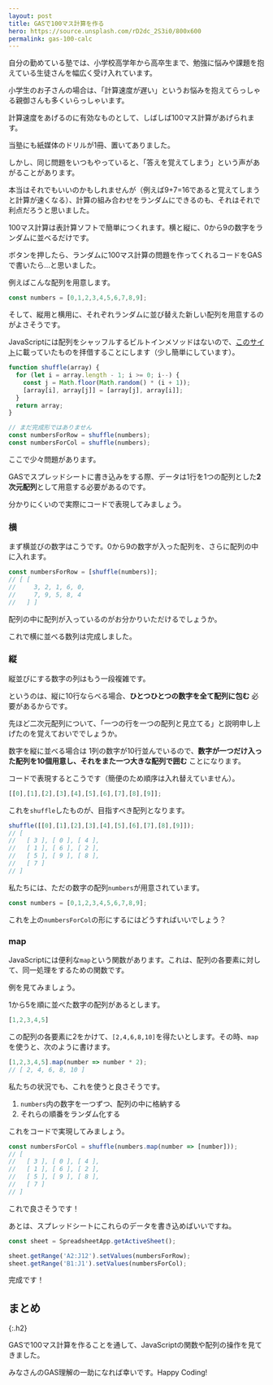 ```yaml
---
layout: post
title: GASで100マス計算を作る
hero: https://source.unsplash.com/rD2dc_2S3i0/800x600
permalink: gas-100-calc
---
```


自分の勤めている塾では、小学校高学年から高卒生まで、勉強に悩みや課題を抱えている生徒さんを幅広く受け入れています。

小学生のお子さんの場合は、「計算速度が遅い」というお悩みを抱えてらっしゃる親御さんも多くいらっしゃいます。

計算速度をあげるのに有効なものとして、しばしば100マス計算があげられます。

当塾にも紙媒体のドリルが1冊、置いてありました。

しかし、同じ問題をいつもやっていると、「答えを覚えてしまう」という声があがることがあります。

本当はそれでもいいのかもしれませんが（例えば9+7=16であると覚えてしまうと計算が速くなる）、計算の組み合わせをランダムにできるのも、それはそれで利点だろうと思いました。

100マス計算は表計算ソフトで簡単につくれます。横と縦に、0から9の数字をランダムに並べるだけです。

ボタンを押したら、ランダムに100マス計算の問題を作ってくれるコードをGASで書いたら…と思いました。

例えばこんな配列を用意します。

```js
const numbers = [0,1,2,3,4,5,6,7,8,9];
```

そして、縦用と横用に、それぞれランダムに並び替えた新しい配列を用意するのがよさそうです。

JavaScriptには配列をシャッフルするビルトインメソッドはないので、[このサイト](https://www.nxworld.net/js-array-shuffle.html)に載っていたものを拝借することにします（少し簡単にしています）。


```js
function shuffle(array) {
  for (let i = array.length - 1; i >= 0; i--) {
    const j = Math.floor(Math.random() * (i + 1));
    [array[i], array[j]] = [array[j], array[i]];
  }
  return array;
}

// まだ完成形ではありません
const numbersForRow = shuffle(numbers);
const numbersForCol = shuffle(numbers);
```

ここで少々問題があります。

GASでスプレッドシートに書き込みをする際、データは1行を1つの配列とした**2次元配列**として用意する必要があるのです。

分かりにくいので実際にコードで表現してみましょう。

### 横

まず横並びの数字はこうです。0から9の数字が入った配列を、さらに配列の中に入れます。

```js
const numbersForRow = [shuffle(numbers)];
// [ [
//     3, 2, 1, 6, 0,
//     7, 9, 5, 8, 4
//   ] ]
```

<!-- {% include image.html url="/assets/images/numbers-for-row.40.36.png" description="numbers-for-row" class="large" %} -->

配列の中に配列が入っているのがお分かりいただけるでしょうか。

これで横に並べる数列は完成しました。

### 縦

縦並びにする数字の列はもう一段複雑です。

というのは、縦に10行ならべる場合、**ひとつひとつの数字を全て配列に包む** 必要があるからです。

先ほど二次元配列について、「一つの行を一つの配列と見立てる」と説明申し上げたのを覚えておいででしょうか。

数字を縦に並べる場合は 1列の数字が10行並んでいるので、**数字が一つだけ入った配列を10個用意し、それをまた一つ大きな配列で囲む** ことになります。

コードで表現するとこうです（簡便のため順序は入れ替えていません）。

```js
[[0],[1],[2],[3],[4],[5],[6],[7],[8],[9]];
```

これを`shuffle`したものが、目指すべき配列となります。

```js
shuffle([[0],[1],[2],[3],[4],[5],[6],[7],[8],[9]]);
// [
//   [ 3 ], [ 0 ], [ 4 ],
//   [ 1 ], [ 6 ], [ 2 ],
//   [ 5 ], [ 9 ], [ 8 ],
//   [ 7 ]
// ]
```

私たちには、ただの数字の配列`numbers`が用意されています。

```js
const numbers = [0,1,2,3,4,5,6,7,8,9];
```

これを上の`numbersForCol`の形にするにはどうすればいいでしょう？

### map

JavaScriptには便利な`map`という関数があります。これは、配列の各要素に対して、同一処理をするための関数です。

例を見てみましょう。

1から5を順に並べた数字の配列があるとします。

```js
[1,2,3,4,5]
```

この配列の各要素に2をかけて、`[2,4,6,8,10]`を得たいとします。その時、`map`を使うと、次のように書けます。

```js
[1,2,3,4,5].map(number => number * 2);
// [ 2, 4, 6, 8, 10 ]
```

私たちの状況でも、これを使うと良さそうです。

1. `numbers`内の数字を一つずつ、配列の中に格納する
2. それらの順番をランダム化する

これをコードで実現してみましょう。

```js
const numbersForCol = shuffle(numbers.map(number => [number]));
// [
//   [ 3 ], [ 0 ], [ 4 ],
//   [ 1 ], [ 6 ], [ 2 ],
//   [ 5 ], [ 9 ], [ 8 ],
//   [ 7 ]
// ]
```

これで良さそうです！

あとは、スプレッドシートにこれらのデータを書き込めばいいですね。

```js
const sheet = SpreadsheetApp.getActiveSheet();

sheet.getRange('A2:J12').setValues(numbersForRow);
sheet.getRange('B1:J1').setValues(numbersForCol);
```

完成です！

## まとめ
{:.h2}

GASで100マス計算を作ることを通して、JavaScriptの関数や配列の操作を見てきました。

みなさんのGAS理解の一助になれば幸いです。Happy Coding!
